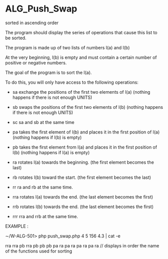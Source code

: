 # ALG_Push_Swap

sorted in ascending order


The program should display the series of operations that cause this list to be sorted.

The program is made up of two lists of numbers l(a) and l(b)

At the very beginning, l(b) is empty and must contain a certain number of positive or negative numbers.

The goal of the program is to sort the l(a).



To do this, you will only have access to the following operations:

- sa exchange the positions of the first two elements of l(a) (nothing happens if there is not enough
UNITS)

- sb swaps the positions of the first two elements of l(b) (nothing happens if there is not enough
UNITS)

- sc sa and sb at the same time

- pa takes the first element of l(b) and places it in the first position of l(a) (nothing happens if l(b)
is empty)

- pb takes the first element from l(a) and places it in the first position of l(b) (nothing happens if l(a)
is empty)

- ra rotates l(a) towards the beginning. (the first element becomes the last)

- rb rotates l(b) toward the start. (the first element becomes the last)

- rr ra and rb at the same time.

- rra rotates l(a) towards the end. (the last element becomes the first)

- rrb rotates l(b) towards the end. (the last element becomes the first)

- rrr rra and rrb at the same time.

EXAMPLE :

∼/W-ALG-501> php push_swap.php 4 5 156 4.3 | cat -e


rra rra pb rra pb pb pb pa ra pa ra pa ra pa ra // displays in order the name of the functions used for sorting
